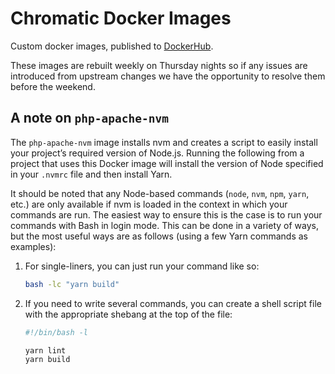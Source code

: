 # Chromatic Docker Images

Custom docker images, published to
[DockerHub](https://hub.docker.com/u/chromatichq/).

These images are rebuilt weekly on Thursday nights so if any issues are
introduced from upstream changes we have the opportunity to resolve them before
the weekend.

## A note on `php-apache-nvm`

The `php-apache-nvm` image installs nvm and creates a script to easily install
your project’s required version of Node.js. Running the following from a
project that uses this Docker image will install the version of Node specified
in your `.nvmrc` file and then install Yarn.

It should be noted that any Node-based commands (`node`, `nvm`, `npm`, `yarn`,
etc.) are only available if nvm is loaded in the context in which your commands
are run. The easiest way to ensure this is the case is to run your commands
with Bash in login mode. This can be done in a variety of ways, but the most
useful ways are as follows (using a few Yarn commands as examples):

1. For single-liners, you can just run your command like so:
    ```sh
    bash -lc "yarn build"
    ```
1. If you need to write several commands, you can create a shell script file
   with the appropriate shebang at the top of the file:
   ```sh
   #!/bin/bash -l

   yarn lint
   yarn build
   ```
